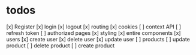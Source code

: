 # todos

[x] Register
[x] login
[x] logout
[x] routing
[x] cookies
[ ] context API
[ ] refresh token
[ ] authorized pages
[x] styling
[x] entire components
[x] users
[x] create user
[x] delete user
[x] update user
[ ] products
[ ] update product
[ ] delete product
[ ] create product
